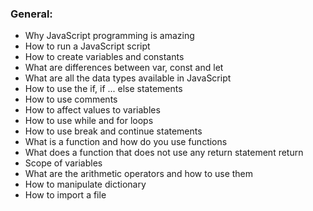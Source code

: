### General:

- Why JavaScript programming is amazing
- How to run a JavaScript script
- How to create variables and constants
- What are differences between var, const and let
- What are all the data types available in JavaScript
- How to use the if, if ... else statements
- How to use comments
- How to affect values to variables
- How to use while and for loops
- How to use break and continue statements
- What is a function and how do you use functions
- What does a function that does not use any return statement return
- Scope of variables
- What are the arithmetic operators and how to use them
- How to manipulate dictionary
- How to import a file

